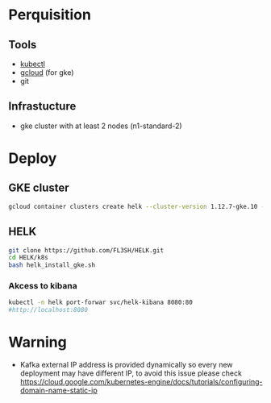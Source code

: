 # Perquisition
## Tools
 - [kubectl](https://kubernetes.io/docs/tasks/tools/install-kubectl/)
 - [gcloud](https://cloud.google.com/sdk/docs/downloads-interactive) (for gke)
 - git
 
## Infrastucture
- gke cluster with at least 2 nodes (n1-standard-2)

# Deploy
## GKE cluster
```bash
gcloud container clusters create helk --cluster-version 1.12.7-gke.10 --num-nodes 2 --machine-type n1-standard-2
```
## HELK
```bash
git clone https://github.com/FL3SH/HELK.git
cd HELK/k8s
bash helk_install_gke.sh
```
### Akcess to kibana
```bash
kubectl -n helk port-forwar svc/helk-kibana 8080:80 
#http://localhost:8080
```

# Warning
- Kafka external IP address is provided dynamically so every new deployment may have different IP, to avoid this issue please check https://cloud.google.com/kubernetes-engine/docs/tutorials/configuring-domain-name-static-ip
